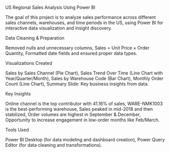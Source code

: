 US Regional Sales Analysis Using Power BI

The goal of this project is to analyze sales performance across different sales channels, warehouses, and time periods in the US, using Power BI for interactive data visualization and insight discovery.

Data Cleaning & Preparation

Removed nulls and unnecessary columns, 
Sales = Unit Price × Order Quantity, 
Formatted date fields and ensured proper data types.

Visualizations Created

Sales by Sales Channel (Pie Chart),
Sales Trend Over Time (Line Chart with Year/Quarter/Month),
Sales by Warehouse Code (Bar Chart),
Monthly Order Count (Line Chart),
Summary Slide: Key business insights from data.

Key Insights

Online channel is the top contributor with 41.16% of sales,
WARE-NMK1003 is the best-performing warehouse,
Sales peaked in mid-2018 and then stabilized,
Order volumes are highest in September & December,
Opportunity to increase engagement in low-order months like Feb/March.

Tools Used

Power BI Desktop (for data modeling and dashboard creation),
Power Query Editor (for data cleaning and transformations).


